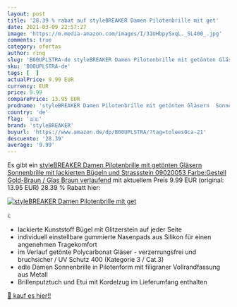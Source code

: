 ```yaml
---
layout: post
title: '28.39 % rabat auf styleBREAKER Damen Pilotenbrille mit get'
date: 2021-03-09 22:57:27
image: 'https://m.media-amazon.com/images/I/31UHbpy5xqL._SL400_.jpg'
comments: true
category: ofertas
author: ring
slug: 'B00UPLSTRA-de styleBREAKER Damen Pilotenbrille mit getönten Gläsern...'
sku: 'B00UPLSTRA-de'
tags: [  ]
actualPrice: 9.99 EUR
currency: EUR
price: 9.99
comparePrice: 13.95 EUR
prodname: 'styleBREAKER Damen Pilotenbrille mit getönten Gläsern  Sonnenbrille mit lackierten Bügeln und Strassstein 09020053  Farbe:Gestell Gold-Braun / Glas Braun verlaufend'
country: 'de'
flag: '🇩🇪'
brand: 'styleBREAKER'
buyurl: 'https://www.amazon.de/dp/B00UPLSTRA/?tag=tolees0ca-21'
descuento: '28.39'
average: '9.99'
---
```


Es gibt ein [styleBREAKER Damen Pilotenbrille mit getönten Gläsern  Sonnenbrille mit lackierten Bügeln und Strassstein 09020053  Farbe:Gestell Gold-Braun / Glas Braun verlaufend](https://www.amazon.de/dp/B00UPLSTRA/?tag=tolees0ca-21) mit aktuellem Preis 9.99 EUR (original: 13.95 EUR) 28.39 % Rabatt hier:

[![styleBREAKER Damen Pilotenbrille mit get](https://m.media-amazon.com/images/I/31UHbpy5xqL._SL400_.jpg)](https://www.amazon.de/dp/B00UPLSTRA/?tag=tolees0ca-21)

ℹ️:

- lackierte Kunststoff Bügel mit Glitzerstein auf jeder Seite
- individuell einstellbare gummierte Nasenpads aus Silikon für einen angenehmen Tragekomfort
- im Verlauf getönte Polycarbonat Gläser - verzerrungsfrei und bruchsicher / UV Schutz 400 (Kategorie 3 / Cat.3)
- edle Damen Sonnenbrille in Pilotenform mit filigraner Vollrandfassung aus Metall
- Brillenputztuch und Etui mit Kordelzug im Lieferumfang enthalten

[🛒 kauf es hier!!](https://www.amazon.de/dp/B00UPLSTRA/?tag=tolees0ca-21)
